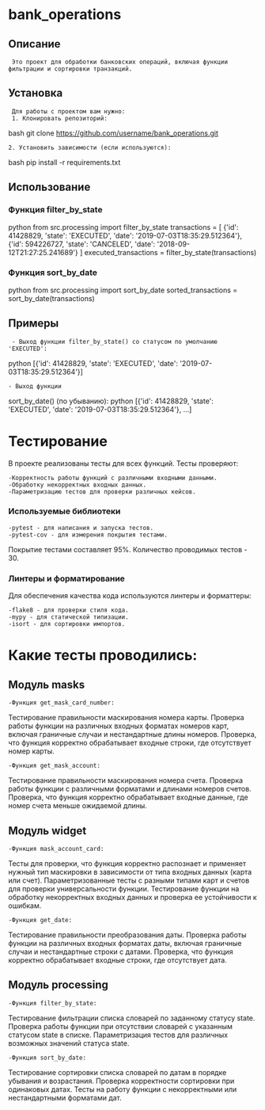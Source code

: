 # bank_operations

## Описание 
     Это проект для обработки банковских операций, включая функции фильтрации и сортировки транзакций.

## Установка
     Для работы с проектом вам нужно:
     1. Клонировать репозиторий:
bash
        git clone https://github.com/username/bank_operations.git

    2. Установить зависимости (если используются):
bash
        pip install -r requirements.txt
## Использование

### Функция filter_by_state

python
     from src.processing import filter_by_state
     transactions = [
         {'id': 41428829, 'state': 'EXECUTED', 'date': '2019-07-03T18:35:29.512364'},
         {'id': 594226727, 'state': 'CANCELED', 'date': '2018-09-12T21:27:25.241689'}
     ]
     executed_transactions = filter_by_state(transactions)

### Функция sort_by_date

python
     from src.processing import sort_by_date
     sorted_transactions = sort_by_date(transactions)

## Примеры
     - Выход функции filter_by_state() со статусом по умолчанию 'EXECUTED':
python
     [{'id': 41428829, 'state': 'EXECUTED', 'date': '2019-07-03T18:35:29.512364'}]

    - Выход функции 
sort_by_date()
 (по убыванию):
python
     [{'id': 41428829, 'state': 'EXECUTED', 'date': '2019-07-03T18:35:29.512364'}, ...]


# Тестирование
В проекте реализованы тесты для всех функций. Тесты проверяют:

    -Корректность работы функций с различными входными данными.
    -Обработку некорректных входных данных.
    -Параметризацию тестов для проверки различных кейсов.

### Используемые библиотеки
    -pytest - для написания и запуска тестов.
    -pytest-cov - для измерения покрытия тестами.
Покрытие тестами составляет 95%.
Количество проводимых тестов - 30.

### Линтеры и форматирование
Для обеспечения качества кода используются линтеры и форматтеры:

    -flake8 - для проверки стиля кода.
    -mypy - для статической типизации.
    -isort - для сортировки импортов.

# Какие тесты проводились:
    
## Модуль masks
    -Функция get_mask_card_number:
Тестирование правильности маскирования номера карты.
Проверка работы функции на различных входных форматах номеров карт, включая граничные случаи и нестандартные длины номеров.
Проверка, что функция корректно обрабатывает входные строки, где отсутствует номер карты.
    
    -Функция get_mask_account:
Тестирование правильности маскирования номера счета.
Проверка работы функции с различными форматами и длинами номеров счетов.
Проверка, что функция корректно обрабатывает входные данные, где номер счета меньше ожидаемой длины.
## Модуль widget
    -Функция mask_account_card:
Тесты для проверки, что функция корректно распознает и применяет нужный тип маскировки в зависимости от типа входных данных (карта или счет).
Параметризованные тесты с разными типами карт и счетов для проверки универсальности функции.
Тестирование функции на обработку некорректных входных данных и проверка ее устойчивости к ошибкам.

    -Функция get_date:
Тестирование правильности преобразования даты.
Проверка работы функции на различных входных форматах даты, включая граничные случаи и нестандартные строки с датами.
Проверка, что функция корректно обрабатывает входные строки, где отсутствует дата.
## Модуль processing
    -Функция filter_by_state:
Тестирование фильтрации списка словарей по заданному статусу 
state. Проверка работы функции при отсутствии словарей с указанным статусом 
state в списке. Параметризация тестов для различных возможных значений статуса
state.

    -Функция sort_by_date:
Тестирование сортировки списка словарей по датам в порядке убывания и возрастания.
Проверка корректности сортировки при одинаковых датах.
Тесты на работу функции с некорректными или нестандартными форматами дат.



